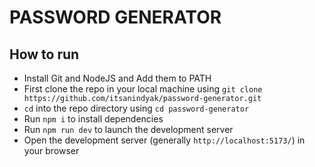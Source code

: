 # PASSWORD GENERATOR

## How to run

- Install Git and NodeJS and Add them to PATH
- First clone the repo in your local machine using `git clone https://github.com/itsanindyak/password-generator.git`
- `cd` into the repo directory using `cd password-generator`
- Run `npm i` to install dependencies
- Run `npm run dev` to launch the development server
- Open the development server (generally `http://localhost:5173/`) in your browser
